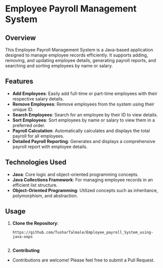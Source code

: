 # Employee Payroll Management System

## Overview
This Employee Payroll Management System is a Java-based application designed to manage employee records efficiently. It supports adding, removing, and updating employee details, generating payroll reports, and searching and sorting employees by name or salary.

## Features
- **Add Employees**: Easily add full-time or part-time employees with their respective salary details.
- **Remove Employees**: Remove employees from the system using their unique ID.
- **Search Employees**: Search for an employee by their ID to view details.
- **Sort Employees**: Sort employees by name or salary to view them in a preferred order.
- **Payroll Calculation**: Automatically calculates and displays the total payroll for all employees.
- **Detailed Payroll Reporting**: Generates and displays a comprehensive payroll report with employee details.

## Technologies Used
- **Java**: Core logic and object-oriented programming concepts.
- **Java Collections Framework**: For managing employee records in an efficient list structure.
- **Object-Oriented Programming**: Utilized concepts such as inheritance, polymorphism, and abstraction.

## Usage
1. **Clone the Repository**:
   ```
   https://github.com/TusharTalmale/Employee_payroll_System_using-java-oops
  
2.	**Contributing**
- Contributions are welcome! Please feel free to submit a Pull Request.

